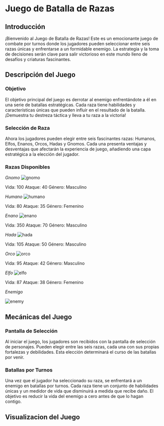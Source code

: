 # Juego de Batalla de Razas


## Introducción

¡Bienvenido al Juego de Batalla de Razas! Este es un emocionante juego de combate por turnos donde los jugadores pueden seleccionar entre seis razas únicas y enfrentarse a un formidable enemigo. La estrategia y la toma de decisiones serán clave para salir victorioso en este mundo lleno de desafíos y criaturas fascinantes.

## Descripción del Juego

### Objetivo

El objetivo principal del juego es derrotar al enemigo enfrentándote a él en una serie de batallas estratégicas. Cada raza tiene habilidades y características únicas que pueden influir en el resultado de la batalla. ¡Demuestra tu destreza táctica y lleva a tu raza a la victoria!

### Selección de Raza

Ahora los jugadores pueden elegir entre seis fascinantes razas: Humanos, Elfos, Enanos, Orcos, Hadas y Gnomos. Cada una presenta ventajas y desventajas que afectarán la experiencia de juego, añadiendo una capa estratégica a la elección del jugador.

### Razas Disponibles

*Gnomo*
![gnomo](https://github.com/brihuaa/PracticaJava/assets/123450151/d499d2cc-602e-483e-ae2b-b7b1a702d7c2)

Vida: 100
Ataque: 40
Género: Masculino

*Humano*
![humano](https://github.com/brihuaa/PracticaJava/assets/123450151/56d88385-9c06-4f9c-9802-baff74ab8563)

Vida: 80
Ataque: 35
Género: Femenino

*Enano*
![enano](https://github.com/brihuaa/PracticaJava/assets/123450151/3dc28d95-99e6-41d8-b5a0-c287a49df4a5)

Vida: 350
Ataque: 70
Género: Masculino

*Hada*
![hada](https://github.com/brihuaa/PracticaJava/assets/123450151/9d73e17e-7e7f-4061-9e8b-a043434eccf5)

Vida: 105
Ataque: 50
Género: Masculino

*Orco*
![orco](https://github.com/brihuaa/PracticaJava/assets/123450151/1bc67f9f-f421-48e7-ac47-af1a758b2b53)

Vida: 95
Ataque: 42
Género: Masculino

*Elfo*
![elfo](https://github.com/brihuaa/PracticaJava/assets/123450151/55bf3ae3-024e-47ed-ba76-03abda1bccde)

Vida: 87
Ataque: 38
Género: Femenino

*Enemigo*

![enemy](https://github.com/brihuaa/PracticaJava/assets/123450151/0058f259-1147-471a-99ef-9b29d864e311)

## Mecánicas del Juego
### Pantalla de Selección

Al iniciar el juego, los jugadores son recibidos con la pantalla de selección de personajes. Pueden elegir entre las seis razas, cada una con sus propias fortalezas y debilidades. Esta elección determinará el curso de las batallas por venir.

### Batallas por Turnos
Una vez que el jugador ha seleccionado su raza, se enfrentará a un enemigo en batallas por turnos. Cada raza tiene un conjunto de habilidades únicas y un medidor de vida que disminuirá a medida que recibe daño. El objetivo es reducir la vida del enemigo a cero antes de que lo hagan contigo.

## Visualizacion del Juego


